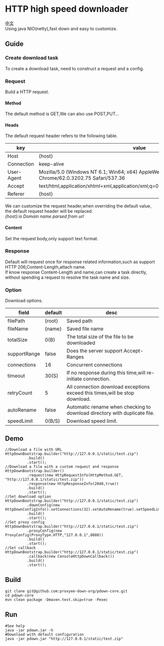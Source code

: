 # HTTP high speed downloader
[中文](https://github.com/proxyee-down-org/pdown-core/blob/master/README_zh-CN.md)  
Using java NIO(netty),fast down and easy to customize.
## Guide
### Create download task  
  To create a download task, need to construct a request and a config.
### Request  
Build a HTTP request.
#### Method
The default method is GET,We can also use POST,PUT...
#### Heads
The default request header refers to the following table.
  
key | value
---|---
Host | {host}
Connection | keep-alive
User-Agent | Mozilla/5.0 (Windows NT 6.1; Win64; x64) AppleWebKit/537.36 (KHTML, like Gecko) Chrome/62.0.3202.75 Safari/537.36
Accept | text/html,application/xhtml+xml,application/xml;q=0.9,image/webp,image/apng,*/*;q=0.8
Referer | {host}

We can customize the request header,when overriding the default value, the default request header will be replaced.  
*{host}:is Domain name parsed from url*
#### Content
Set the request body,only support text format.
### Response
Default will request once for response related information,such as support HTTP 206,Content-Length,attach name.  
If know response Content-Length and name,can create a task directly, without spending a request to resolve the task name and size.
### Option
Download options.

field | default | desc 
---|---|---
filePath | {root} | Saved path
fileName | {name} | Saved file name
totalSize | 0(B) | The total size of the file to be downloaded
supportRange | false | Does the server support Accept-Ranges
connections | 16 | Concurrent connections
timeout | 30(S) | If no response during this time,will re-initiate connection.
retryCount | 5 | All connection download exceptions exceed this times,will be stop download.
autoRename | false | Automatic rename when checking to download directory with duplicate file.
speedLimit | 0(B/S) | Download speed limit.

## Demo
```
//Download a file with URL
HttpDownBootstrap.builder("http://127.0.0.1/static/test.zip")
          .build()
          .start();
//Download a file with a custom request and response
HttpDownBootstrap.builder()
          .request(new HttpRequestInfo(HttpMethod.GET, "http://127.0.0.1/static/test.zip"))
          .response(new HttpResponseInfo(2048,true))
          .build()
          .start();
//Set download option
HttpDownBootstrap.builder("http://127.0.0.1/static/test.zip")
          .downConfig(new HttpDownConfigInfo().setConnections(32).setAutoRename(true).setSpeedLimit(1024*1024*5L))
          .build()
          .start();
//Set proxy config
HttpDownBootstrap.builder("http://127.0.0.1/static/test.zip")
          .proxyConfig(new ProxyConfig(ProxyType.HTTP,"127.0.0.1",8888))
          .build()
          .start();
//Set callback
HttpDownBootstrap.builder("http://127.0.0.1/static/test.zip")
          .callback(new ConsoleHttpDownCallback())
          .build()
          .start();
```
## Build
```
git clone git@github.com:proxyee-down-org/pdown-core.git
cd pdown-core
mvn clean package -Dmaven.test.skip=true -Pexec
```
## Run
```
#See help
java -jar pdown.jar -h
#Download with default configuration
java -jar pdown.jar "http://127.0.0.1/static/test.zip"
```

